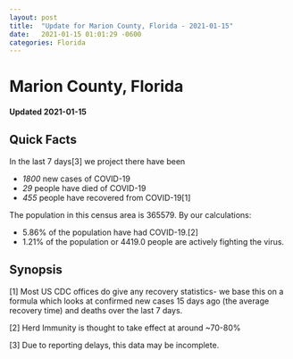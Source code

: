 ```yaml
---
layout: post
title:  "Update for Marion County, Florida - 2021-01-15"
date:   2021-01-15 01:01:29 -0600
categories: Florida
---
```


# Marion County, Florida
#### Updated 2021-01-15

## Quick Facts

In the last 7 days[3] we project there have been
- *1800* new cases of COVID-19
- *29* people have died of COVID-19
- *455* people have recovered from COVID-19[1]

The population in this census area is 365579. By our calculations:
- 5.86% of the population have had COVID-19.[2]
- 1.21% of the population or 4419.0 people are actively fighting the virus.

## Synopsis




[1] Most US CDC offices do give any recovery statistics- we base this on a formula which looks at confirmed new cases
15 days ago (the average recovery time) and deaths over the last 7 days.

[2] Herd Immunity is thought to take effect at around ~70-80%

[3] Due to reporting delays, this data may be incomplete.
 
    